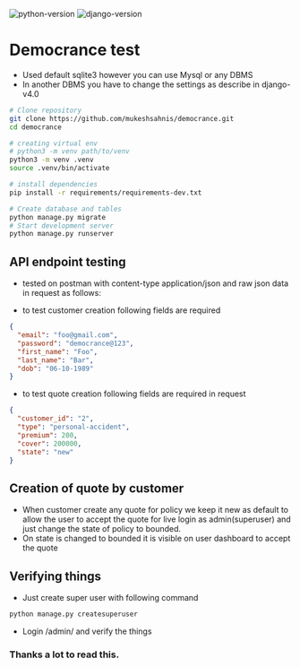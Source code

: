 ![python-version](https://shields.io/badge/python-v3.10.2-blue)
![django-version](https://shields.io/badge/django-4.0-blue)

# Democrance test

- Used default sqlite3 however you can use Mysql or any DBMS
- In another DBMS you have to change the settings as describe in django-v4.0

```bash
# Clone repository
git clone https://github.com/mukeshsahnis/democrance.git
cd democrance

# creating virtual env
# python3 -m venv path/to/venv
python3 -m venv .venv
source .venv/bin/activate

# install dependencies
pip install -r requirements/requirements-dev.txt

# Create database and tables
python manage.py migrate
# Start development server
python manage.py runserver
```

## API endpoint testing

- tested on postman with content-type application/json and raw json data in request as follows:

- to test customer creation following fields are required

```json
{
  "email": "foo@gmail.com",
  "password": "democrance@123",
  "first_name": "Foo",
  "last_name": "Bar",
  "dob": "06-10-1989"
}
```

- to test quote creation following fields are required in request

```json
{
  "customer_id": "2",
  "type": "personal-accident",
  "premium": 200,
  "cover": 200000,
  "state": "new"
}
```

## Creation of quote by customer

- When customer create any quote for policy we keep it new as default to allow the user to accept the quote for live login as admin(superuser) and just change the state of policy to bounded.
- On state is changed to bounded it is visible on user dashboard to accept the quote

## Verifying things

- Just create super user with following command

```python
python manage.py createsuperuser
```

- Login /admin/ and verify the things

### Thanks a lot to read this.
